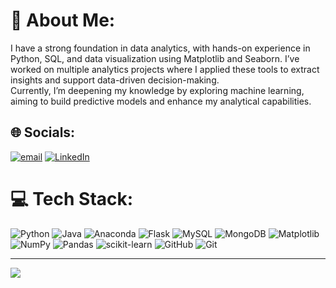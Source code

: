 # 💫 About Me:
I have a strong foundation in data analytics, with hands-on experience in Python, SQL, and data visualization using Matplotlib and Seaborn. I’ve worked on multiple analytics projects where I applied these tools to extract insights and support data-driven decision-making.<br>Currently, I’m deepening my knowledge by exploring machine learning, aiming to build predictive models and enhance my analytical capabilities.<br>


## 🌐 Socials:
[![email](https://img.shields.io/badge/Email-D14836?logo=gmail&logoColor=white)](mailto:m.darshankumar2004@gmail.com) [![LinkedIn](https://img.shields.io/badge/LinkedIn-%230077B5.svg?logo=linkedin&logoColor=white)](https://www.linkedin.com/in/darshankumar-m-m)

# 💻 Tech Stack:
![Python](https://img.shields.io/badge/python-3670A0?style=for-the-badge&logo=python&logoColor=ffdd54) ![Java](https://img.shields.io/badge/java-%23ED8B00.svg?style=for-the-badge&logo=openjdk&logoColor=white) ![Anaconda](https://img.shields.io/badge/Anaconda-%2344A833.svg?style=for-the-badge&logo=anaconda&logoColor=white) ![Flask](https://img.shields.io/badge/flask-%23000.svg?style=for-the-badge&logo=flask&logoColor=white) ![MySQL](https://img.shields.io/badge/mysql-4479A1.svg?style=for-the-badge&logo=mysql&logoColor=white) ![MongoDB](https://img.shields.io/badge/MongoDB-%234ea94b.svg?style=for-the-badge&logo=mongodb&logoColor=white) ![Matplotlib](https://img.shields.io/badge/Matplotlib-%23ffffff.svg?style=for-the-badge&logo=Matplotlib&logoColor=black) ![NumPy](https://img.shields.io/badge/numpy-%23013243.svg?style=for-the-badge&logo=numpy&logoColor=white) ![Pandas](https://img.shields.io/badge/pandas-%23150458.svg?style=for-the-badge&logo=pandas&logoColor=white) ![scikit-learn](https://img.shields.io/badge/scikit--learn-%23F7931E.svg?style=for-the-badge&logo=scikit-learn&logoColor=white) ![GitHub](https://img.shields.io/badge/github-%23121011.svg?style=for-the-badge&logo=github&logoColor=white) ![Git](https://img.shields.io/badge/git-%23F05033.svg?style=for-the-badge&logo=git&logoColor=white)


---
[![](https://visitcount.itsvg.in/api?id=darshan-0408&icon=3&color=1)](https://visitcount.itsvg.in)

<!-- Proudly created with GPRM ( https://gprm.itsvg.in ) -->
